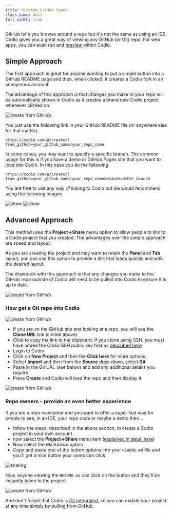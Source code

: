 ```yaml
---
title: Viewing GitHub Repos
class_name: docs
full_width: true
---
```


GitHub let's you browse around a repo but it's not the same as using an IDE. Codio gives you a great way of viewing any GitHub (or Git) repo. For web apps, you can even run and [preview](/docs/ide/features/inline-preview) within Codio.

## Simple Approach
The first approach is great for anyone wanting to put a simple button into a GitHub README page and then, when clicked, it creates a Codio fork in an anonymous account.

The advantage of this approach is that changes you make to your repo will be automatically shown in Codio as it creates a brand new Codio project whenever clicked on.

<img alt="create from GitHub" src="/img/docs/github-readme.png" class="simple"/>


You just use the following link in your GitHub README file (or anywhere else for that matter).

```
https://codio.com/p/create/?from_github=your_github_name/your_repo_name
```

In some cases, you may want to specify a specific branch. The common usage for this is if you have a demo or GitHub Pages site that you want to load into Codio. In this case you do the following

```
https://codio.com/p/create/?from_github=your_github_name/your_repo_name&branch=other_branch
```

You are free to use any way of linking to Codio but we would recommend using the following images

<img alt="show" src="https://codio-public.s3.amazonaws.com/sharing/open-in-ide.png" class="simple"/>
<img alt="show" src="https://codio-public.s3.amazonaws.com/sharing/demo-in-ide.png" class="simple"/>

## Advanced Approach
This method uses the **Project->Share** menu option to allow people to link to a Codio project that you created. The advantages over the simple approach are speed and layout.

As you are creating the project and may want to retain the **Panel** and **Tab** layout, you can use this option to provide a link that loads quickly and with the desired layout.

The drawback with this approach is that any changes you make to the GitHub repo outside of Codio will need to be pulled into Codio to ensure it is up to date.

<img alt="create from GitHub" src="/img/docs/panel-overview.png" class="simple"/>



### How get a Git repo into Codio

<img alt="create from GitHub" src="/img/docs/github-clone-url.png" class="simple"/>


- If you are on the GitHub site and looking at a repo, you will see the **Clone URL** link (circled above).
- Click to copy the link to the clipboard; if you clone using SSH, you must have added the Codio SSH public key first as [described here](/docs/dashboard/account/publickey)
- Login to Codio
- Click on **New Project** and then the **Click here** for more options
- Select **Import** and then from the **Source** drop-down, select **Git**
- Paste in the Git URL (see below) and add any additional details you require
- Press **Create** and Codio will load the repo and then display it

<img alt="create from GitHub" src="/img/docs/github-create.png" class="simple"/>


### Repo owners - provide an even better experience
If you are a repo maintainer and you want to offer a super fast way for people to see, in an IDE, your repo code or maybe a demo then...

- follow the steps, described in the above section, to create a Codio project in your own account
- now select the **Project->Share** menu item ([explained in detail here](/docs/ide/features/sharing/))
- Now select the Markdown option
- Copy and paste one of the button options into your `README.md` file and you'll get a nice button your users can click

<img alt="sharing" src="/img/docs/sharing.png" class="simple"/>

Now, anyone viewing the `README.md` can click on the button and they'll be instantly taken to the project.

<img alt="create from GitHub" src="/img/docs/github-readme.png" class="simple"/>



And don't forget that Codio is [Git integrated](/docs/ide/editing/git), so you can update your project at any time simply by pulling from GitHub.

